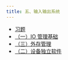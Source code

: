 ```yaml
---
title: 五、输入输出系统
---
```


- <a href="/notes408/posts/操作系统笔记/五输入输出系统/习题"> 习题 </a>
- <a href="/notes408/posts/操作系统笔记/五输入输出系统/一IO 管理基础"> （一）IO 管理基础 </a>
- <a href="/notes408/posts/操作系统笔记/五输入输出系统/三外存管理"> （三）外存管理 </a>
- <a href="/notes408/posts/操作系统笔记/五输入输出系统/二设备独立软件"> （二）设备独立软件 </a>

